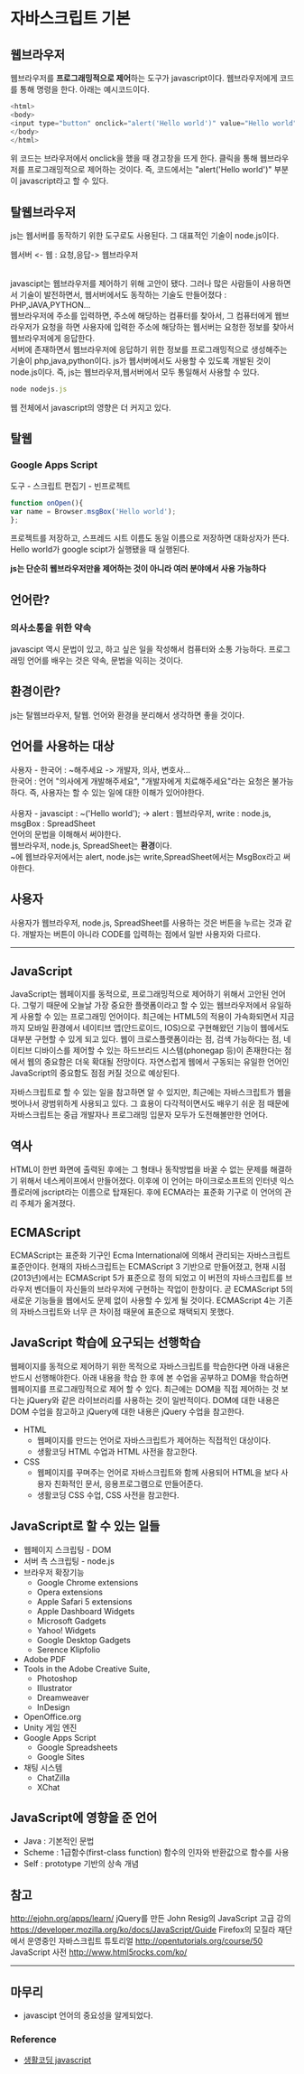 # 자바스크립트 기본
## 웹브라우저
웹브라우저를 **프로그래밍적으로 제어**하는 도구가 javascript이다.
웹브라우저에게 코드를 통해 명령을 한다.
아래는 예시코드이다.

```js
<html>
<body>
<input type="button" onclick="alert('Hello world')" value="Hello world" />
</body>
</html>
```

위 코드는 브라우저에서 onclick을 했을 때 경고창을 뜨게 한다.
클릭을 통해 웹브라우저를 프로그래밍적으로 제어하는 것이다.
즉, 코드에서는 "alert('Hello world')" 부분이 javascript라고 할 수 있다.

## 탈웹브라우저
js는 웹서버를 동작하기 위한 도구로도 사용된다.
그 대표적인 기술이 node.js이다.

웹서버 <- 웹 : 요청,응답-> 웹브라우저<br>
<br>

javascipt는 웹브라우저를 제어하기 위해 고안이 됐다.
그러나 많은 사람들이 사용하면서 기술이 발전하면서, 웹서버에서도 동작하는 기술도 만들어졌다 : PHP,JAVA,PYTHON...<br>
웹브라우저에 주소를 입력하면, 주소에 해당하는 컴퓨터를 찾아서, 그 컴퓨터에게 웹브라우저가 요청을 하면 사용자에 입력한 주소에 해당하는 웹서버는 요청한 정보를 찾아서 웹브라우저에게 응답한다.
<br>
서버에 존재하면서 웹브라우저에 응답하기 위한 정보를 프로그래밍적으로 생성해주는 기술이 php,java,python이다.
js가 웹서버에서도 사용할 수 있도록 개발된 것이 node.js이다.
즉, js는 웹브라우저,웹서버에서 모두 통일해서 사용할 수 있다.

```js
node nodejs.js
```
웹 전체에서 javascript의 영향은 더 커지고 있다.

## 탈웹
### Google Apps Script
도구 - 스크립트 편집기 - 빈프로젝트

```js
function onOpen(){
var name = Browser.msgBox('Hello world');
};
```
프로젝트를 저장하고, 스프레드 시트 이름도 동일 이름으로 저장하면 대화상자가 뜬다.<br>
Hello world가 google scipt가 실행됐을 때 실행된다.

**js는 단순히 웹브라우저만을 제어하는 것이 아니라 여러 분야에서 사용 가능하다**

## 언어란?
### 의사소통을 위한 **약속**
javascipt 역시 문법이 있고, 하고 싶은 일을 작성해서 컴퓨터와 소통 가능하다.
프로그래밍 언어를 배우는 것은 약속, 문법을 익히는 것이다.

## 환경이란?
js는 탈웹브라우저, 탈웹.
언어와 환경을 분리해서 생각하면 좋을 것이다.
## 언어를 사용하는 **대상**

사용자 - 한국어 : ~해주세요 -> 개발자, 의사, 변호사...
<br>
한국어 : 언어
"의사에게 개발해주세요", "개발자에게 치료해주세요"라는 요청은 불가능하다.
즉, 사용자는 할 수 있는 일에 대한 이해가 있어야한다.
<br>
<br>
사용자 - javascipt : ~('Hello world'); -> alert : 웹브라우저, write : node.js, msgBox : SpreadSheet
<br>
언어의 문법을 이해해서 써야한다. 
<br>
웹브라우저, node.js, SpreadSheet는 **환경**이다.
<br>
~에 웹브라우저에서는 alert, node.js는 write,SpreadSheet에서는 MsgBox라고 써야한다.

## 사용자
사용자가 웹브라우저, node.js, SpreadSheet를 사용하는 것은 버튼을 누르는 것과 같다. 개발자는 버튼이 아니라 CODE를 입력하는 점에서 일반 사용자와 다르다.

---

## JavaScript
JavaScript는 웹페이지를 동적으로, 프로그래밍적으로 제어하기 위해서 고안된 언어다. 그렇기 때문에 오늘날 가장 중요한 플랫폼이라고 할 수 있는 웹브라우저에서 유일하게 사용할 수 있는 프로그래밍 언어이다. 최근에는 HTML5의 적용이 가속화되면서 지금까지 모바일 환경에서 네이티브 앱(안드로이드, IOS)으로 구현해왔던 기능이 웹에서도 대부분 구현할 수 있게 되고 있다. 웹이 크로스플랫폼이라는 점, 검색 가능하다는 점, 네이티브 디바이스를 제어할 수 있는 하드브리드 시스템(phonegap 등)이 존재한다는 점에서 웹의 중요함은 더욱 확대될 전망이다. 자연스럽게 웹에서 구동되는 유일한 언어인 JavaScript의 중요함도 점점 커질 것으로 예상된다.

자바스크립트로 할 수 있는 일을 참고하면 알 수 있지만, 최근에는 자바스크립트가 웹을 벗어나서 광범위하게 사용되고 있다. 그 효용이 다각적이면서도 배우기 쉬운 점 때문에 자바스크립트는 중급 개발자나 프로그래밍 입문자 모두가 도전해볼만한 언어다.

## 역사
HTML이 한번 화면에 출력된 후에는 그 형태나 동작방법을 바꿀 수 없는 문제를 해결하기 위해서 네스케이프에서 만들어졌다. 이후에 이 언어는 마이크로소프트의 인터넷 익스플로러에 jscript라는 이름으로 탑재된다. 후에 ECMA라는 표준화 기구로 이 언어의 관리 주체가 옮겨졌다.

## ECMAScript
ECMAScript는 표준화 기구인 Ecma International에 의해서 관리되는 자바스크립트 표준안이다. 현재의 자바스크립트는 ECMAScript 3 기반으로 만들어졌고, 현재 시점(2013년)에서는 ECMAScript 5가 표준으로 정의 되었고 이 버전의 자바스크립트를 브라우저 벤더들이 자신들의 브라우저에 구현하는 작업이 한창이다. 곧 ECMAScript 5의 새로운 기능들을 웹에서도 문제 없이 사용할 수 있게 될 것이다. ECMAScript 4는 기존의 자바스크립트와 너무 큰 차이점 때문에 표준으로 채택되지 못했다.

## JavaScript 학습에 요구되는 선행학습
웹페이지를 동적으로 제어하기 위한 목적으로 자바스크립트를 학습한다면 아래 내용은 반드시 선행해야한다. 아래 내용을 학습 한 후에 본 수업을 공부하고 DOM을 학습하면 웹페이지를 프로그래밍적으로 제어 할 수 있다. 최근에는 DOM을 직접 제어하는 것 보다는 jQuery와 같은 라이브러리를 사용하는 것이 일반적이다. DOM에 대한 내용은 DOM 수업을 참고하고 jQuery에 대한 내용은 jQuery 수업을 참고한다.

* HTML
  * 웹페이지를 만드는 언어로 자바스크립트가 제어하는 직접적인 대상이다.
  * 생활코딩 HTML 수업과 HTML 사전을 참고한다.
* CSS
  * 웹페이지를 꾸며주는 언어로 자바스크립트와 함께 사용되어 HTML을 보다 사용자 친화적인 문서, 응용프로그램으로 만들어준다.
  * 생활코딩 CSS 수업, CSS 사전을 참고한다.

## JavaScript로 할 수 있는 일들
* 웹페이지 스크립팅 - DOM
* 서버 측 스크립팅 - node.js
* 브라우저 확장기능
  * Google Chrome extensions
  * Opera extensions
  * Apple Safari 5 extensions
  * Apple Dashboard Widgets
  * Microsoft Gadgets
  * Yahoo! Widgets
  * Google Desktop Gadgets
  * Serence Klipfolio
* Adobe PDF
* Tools in the Adobe Creative Suite,
  * Photoshop
  * Illustrator
  * Dreamweaver
  * InDesign
* OpenOffice.org
* Unity 게임 엔진
* Google Apps Script
  * Google Spreadsheets
  * Google Sites
* 채팅 시스템
  * ChatZilla
  * XChat

## JavaScript에 영향을 준 언어
 * Java : 기본적인 문법
 * Scheme : 1급함수(first-class function) 함수의 인자와 반환값으로 함수를 사용
 * Self : prototype 기반의 상속 개념


## 참고
http://ejohn.org/apps/learn/ 
jQuery를 만든 John Resig의 JavaScript 고급 강의
https://developer.mozilla.org/ko/docs/JavaScript/Guide
Firefox의 모질라 재단에서 운영중인 자바스크립트 튜토리얼
http://opentutorials.org/course/50
JavaScript 사전
http://www.html5rocks.com/ko/

***

## 마무리

* javascipt 언어의 중요성을 알게되었다.

### Reference
* [생활코딩 javascript](https://opentutorials.org/course/743/4650)